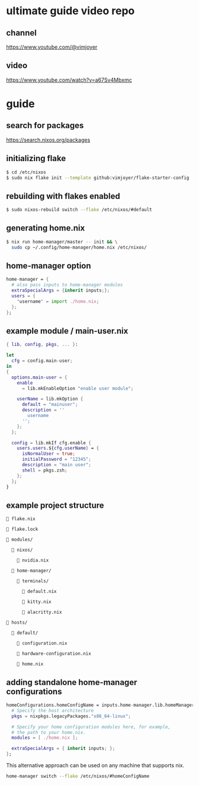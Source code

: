 # ultimate guide video repo

## channel
https://www.youtube.com/@vimjoyer

## video
https://www.youtube.com/watch?v=a67Sv4Mbxmc

# guide

## search for packages

https://search.nixos.org/packages

## initializing flake
```bash
$ cd /etc/nixos
$ sudo nix flake init --template github:vimjoyer/flake-starter-config
```

## rebuilding with flakes enabled

```bash
$ sudo nixos-rebuild switch --flake /etc/nixos/#default
```

## generating home.nix
```bash
$ nix run home-manager/master -- init && \
  sudo cp ~/.config/home-manager/home.nix /etc/nixos/
```

## home-manager option
```nix
home-manager = {
  # also pass inputs to home-manager modules
  extraSpecialArgs = {inherit inputs;};
  users = {
    "username" = import ./home.nix;
  };
};
```

## example module / main-user.nix
```nix
{ lib, config, pkgs, ... }:

let
  cfg = config.main-user;
in
{
  options.main-user = {
    enable 
      = lib.mkEnableOption "enable user module";

    userName = lib.mkOption {
      default = "mainuser";
      description = ''
        username
      '';
    };
  };

  config = lib.mkIf cfg.enable {
    users.users.${cfg.userName} = {
      isNormalUser = true;
      initialPassword = "12345";
      description = "main user";
      shell = pkgs.zsh;
    };
  };
}
```

## example project structure

```
 flake.nix

 flake.lock

 modules/

   nixos/
    
     nvidia.nix

   home-manager/

     terminals/
      
       default.nix

       kitty.nix

       alacritty.nix

 hosts/

   default/

     configuration.nix

     hardware-configuration.nix

     home.nix
```

## adding standalone home-manager configurations
```nix
homeConfigurations.homeConfigName = inputs.home-manager.lib.homeManagerConfiguration {
  # Specify the host architecture
  pkgs = nixpkgs.legacyPackages."x86_64-linux";

  # Specify your home configuration modules here, for example,
  # the path to your home.nix.
  modules = [ ./home.nix ];

  extraSpecialArgs = { inherit inputs; };
};
```
This alternative approach can be used on any machine that supports nix.

```bash
home-manager switch --flake /etc/nixos/#homeConfigName
```
